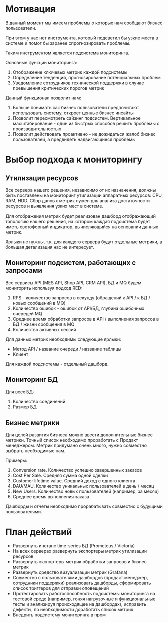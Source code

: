 # Мотивация
В данный момент мы имеем проблемы о которых нам сообщают бизнес пользователи.

При этом у нас нет инструмента, который подсветил бы узкие места в системе и помог бы заранее спрогнозировать проблемы.

Таким инструментом является подсистема мониторинга.

Основные функции мониторинга:

1. Отображение ключевых метрик каждой подсистемы
2. Определение тенденций, прогнозирование потенциальных проблем
3. Уведомление сотрудников технической поддержки в случае превышения критических порогов метрик

Данный функционал позволит нам:
1. Больше понимать как бизнес пользователи предпочитают использовать систему, откроет ценные бизнес инсайты
2. Позволит пересмотреть сайзинг подсистем. Вертикальное масштабирование - один из быстрых способов решить проблемы с производительностью
3. Позволит действовать проактивно - не дожидаться жалоб бизнес пользователей, а предвидеть надвигающиеся проблемы

# Выбор подхода к мониторингу

## Утилизация ресурсов
Все сервера нашего решения, независимо от их назначения, должны быть поставлены на мониторинг утилизации аппаратных ресурсов: CPU, RAM, HDD.
Сбор данных метрик нужен для анализа достаточности ресурсов и выявления узких мест в системе.

Для отображения метрик будет реализован дашборд отображающий топологию нашего решения, на котором каждая подсистема будет иметь светофорный индикатор, вычисляющийся на основании данных метрик.

Ярлыки не нужны, т.к. для каждого сервера будут отдельные метрики, а большая детализация нас не интересует.

## Мониторинг подсистем, работающих с запросами
Все сервисы API (MES API, Shop API, CRM API), БД и MQ будем мониторить используя подход RED:

1. RPS - количество запросов в секунду (обращений к API / к БД / новых сообщений в MQ)
2. Количество ошибок - ошибок от API/БД, глубина ошибочных очередей MQ
3. Среднее время обработки запросов в API / выполнения запросов в БД / жизни сообщения в MQ
4. Количество активных сессий

Для данных метрик необходимы следующие ярлыки:
- Метод API / название очереди / название таблицы
- Клиент

Для каждой подсистемы - отдельный дашборд.

## Мониторинг БД
Для всех БД:

1. Количество соединений
2. Размер БД


## Бизнес метрики
Для целей развития бизнеса можно ввести дополнительные бизнес метрики. Точный список необходимо проработать с Продакт менеджером. Метрик придумано очень много, нужно совместно выбрать необходимые нам.

Примеры:

1. Conversion rate. Количество успешно завершенных заказов
2. Cost Per Sale. Средняя сумма одной сделки
3. Customer lifetime value. Средний доход с одного клиента
4. DAU/MAU. Количество уникальных пользователей в день / месяц
5. New Users. Количество новых пользователей (например, за месяц)
6. Среднее время выполнения заказа

Дашборды и отчеты необходимо прорабатывать совместно с будущими пользователями.

# План действий

- Развернуть инстанс time-series БД (Prometeus / Victoria)
- На всех серверах развернуть экспортеры метрик утилизации ресурсов
- Развернуть экспортеры метрик обработки запросов и бизнес метрик
- Развернуть средство визуализации метрик (Grafana)
- Совместно с пользователями дашбордов (продакт менеджер, сотрудники поддержки) реализовать дашборды, сформировать список триггеров для отправки оповещений
- Протестировать работоспособность подсистемы мониторинга на тестовой среде (например, гоняя нагрузочные и функциональные тесты и анализируя происходящее на дашбордах), исправить дефекты, по необходимости доработать список метрик
- Внедрить подсистему мониторинга в пром